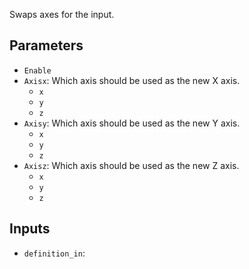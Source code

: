 Swaps axes for the input.

## Parameters

* `Enable`
* `Axisx`: Which axis should be used as the new X axis.
  * `x`
  * `y`
  * `z`
* `Axisy`: Which axis should be used as the new Y axis.
  * `x`
  * `y`
  * `z`
* `Axisz`: Which axis should be used as the new Z axis.
  * `x`
  * `y`
  * `z`

## Inputs

* `definition_in`: 